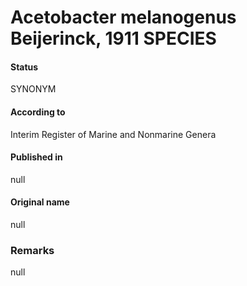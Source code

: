 # Acetobacter melanogenus Beijerinck, 1911 SPECIES

#### Status
SYNONYM

#### According to
Interim Register of Marine and Nonmarine Genera

#### Published in
null

#### Original name
null

### Remarks
null